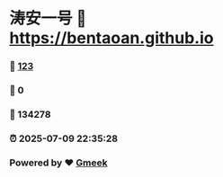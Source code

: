 # 涛安一号 :link: https://bentaoan.github.io 
### :page_facing_up: [123](https://bentaoan.github.io/tag.html) 
### :speech_balloon: 0 
### :hibiscus: 134278 
### :alarm_clock: 2025-07-09 22:35:28 
### Powered by :heart: [Gmeek](https://github.com/Meekdai/Gmeek)
